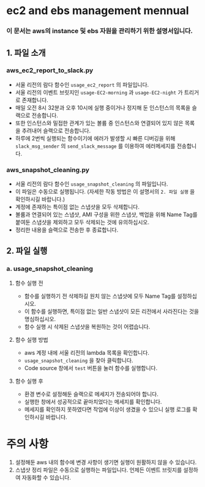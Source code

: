 # ec2 and ebs management mennual
### 이 문서는 aws의 instance 및 ebs 자원을 관리하기 위한 설명서입니다.


## 1. 파일 소개
### aws_ec2_report_to_slack.py
- 서울 리전의 람다 함수인 `usage_ec2_report` 의 파일입니다.
- 서울 리전의 이벤트 브릿지인 `usage-EC2-morning` 과 `usage-EC2-night` 가 트리거로 존재합니다.
- 매일 오전 8시 32분과 오후 10시에 실행 중이거나 정지해 둔 인스턴스의 목록을 슬랙으로 전송합니다.
- 또한 인스턴스와 밀접한 관계가 있는 볼륨 중 인스턴스와 연결되어 있지 않은 목록을 추려내어 슬랙으로 전송합니다.
- 하루에 2번씩 실행되는 함수이기에 에러가 발생할 시 빠른 디버깅을 위해 `slack_msg_sender` 의 `send_slack_message` 를 이용하여 에러메세지를 전송합니다.


### aws_snapshot_cleaning.py
- 서울 리전의 람다 함수인 `usage_snapshot_cleaning` 의 파일입니다.
- 이 파일은 수동으로 실행됩니다. (자세한 작동 방법은 이 설명서의 `2. 파일 실행` 을 확인하시길 바랍니다.)
- 계정에 존재하는 특이점 없는 스냅샷을 모두 삭제합니다.
- 볼륨과 연결되어 있는 스냅샷, AMI 구성을 위한 스냅샷, 백업을 위해 Name Tag를 붙여둔 스냅샷을 제외하고 모두 삭제되는 것에 유의하십시오.
- 정리한 내용을 슬랙으로 전송한 후 종료합니다.


## 2. 파일 실행
### a. usage_snapshot_cleaning
1. 함수 실행 전
    - 함수를 실행하기 전 삭제하길 원치 않는 스냅샷에 모두 Name Tag를 설정하십시오.
    - 이 함수를 실행하면, 특이점 없는 일반 스냅샷이 모든 리전에서 사라진다는 것을 명심하십시오.
    - 함수 실행 시 삭제된 스냅샷을 복원하는 것이 어렵습니다.

2. 함수 실행 방법
    - aws 계정 내에 서울 리전의 lambda 목록을 확인합니다.
    - `usage_snapshot_cleaning` 을 찾아 클릭합니다.
    - Code source 창에서 `test` 버튼을 눌러 함수를 실행합니다.

3. 함수 실행 후
    - 환경 변수로 설정해둔 슬랙으로 메세지가 전송되어야 합니다.
    - 실행한 창에서 성공적으로 끝마치었다는 메세지를 확인합니다.
    - 메세지를 확인하지 못하였다면 작업에 이상이 생겼을 수 있으니 실행 로그를 확인하시길 바랍니다.



# 주의 사항
1. 설정해둔 aws 내의 함수에 변경 사항이 생기면 실행이 원활하지 않을 수 있습니다.
2. 스냅샷 정리 파일은 수동으로 실행하는 파일입니다. 언제든 이벤트 브릿지를 설정하여 자동화할 수 있습니다.